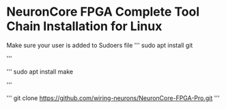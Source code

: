 # NeuronCore FPGA Complete Tool Chain Installation for Linux

Make sure your user is added to Sudoers file
'''
sudo apt install git

'''

'''
sudo apt install make

'''

'''
git clone https://github.com/wiring-neurons/NeuronCore-FPGA-Pro.git
'''
